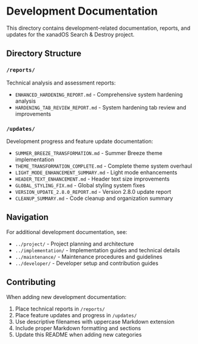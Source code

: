 # Development Documentation

This directory contains development-related documentation, reports, and updates for the xanadOS Search & Destroy project.

## Directory Structure

### `/reports/`

Technical analysis and assessment reports:

- `ENHANCED_HARDENING_REPORT.md` - Comprehensive system hardening analysis
- `HARDENING_TAB_REVIEW_REPORT.md` - System hardening tab review and improvements

### `/updates/`

Development progress and feature update documentation:

- `SUMMER_BREEZE_TRANSFORMATION.md` - Summer Breeze theme implementation
- `THEME_TRANSFORMATION_COMPLETE.md` - Complete theme system overhaul
- `LIGHT_MODE_ENHANCEMENT_SUMMARY.md` - Light mode enhancements
- `HEADER_TEXT_ENHANCEMENT.md` - Header text size improvements
- `GLOBAL_STYLING_FIX.md` - Global styling system fixes
- `VERSION_UPDATE_2.8.0_REPORT.md` - Version 2.8.0 update report
- `CLEANUP_SUMMARY.md` - Code cleanup and organization summary

## Navigation

For additional development documentation, see:

- `../project/` - Project planning and architecture
- `../implementation/` - Implementation guides and technical details
- `../maintenance/` - Maintenance procedures and guidelines
- `../developer/` - Developer setup and contribution guides

## Contributing

When adding new development documentation:

1. Place technical reports in `/reports/`
2. Place feature updates and progress in `/updates/`
3. Use descriptive filenames with uppercase Markdown extension
4. Include proper Markdown formatting and sections
5. Update this README when adding new categories
